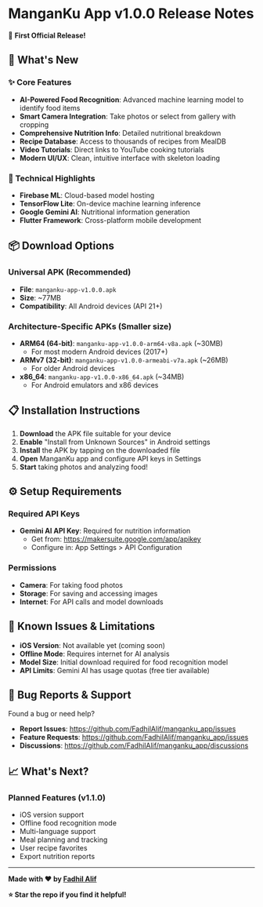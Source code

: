 # ManganKu App v1.0.0 Release Notes

🎉 **First Official Release!**

## 📱 What's New

### ✨ Core Features

- **AI-Powered Food Recognition**: Advanced machine learning model to identify food items
- **Smart Camera Integration**: Take photos or select from gallery with cropping
- **Comprehensive Nutrition Info**: Detailed nutritional breakdown
- **Recipe Database**: Access to thousands of recipes from MealDB
- **Video Tutorials**: Direct links to YouTube cooking tutorials
- **Modern UI/UX**: Clean, intuitive interface with skeleton loading

### 🔧 Technical Highlights

- **Firebase ML**: Cloud-based model hosting
- **TensorFlow Lite**: On-device machine learning inference
- **Google Gemini AI**: Nutritional information generation
- **Flutter Framework**: Cross-platform mobile development

## 📦 Download Options

### Universal APK (Recommended)

- **File**: `manganku-app-v1.0.0.apk`
- **Size**: ~77MB
- **Compatibility**: All Android devices (API 21+)

### Architecture-Specific APKs (Smaller size)

- **ARM64 (64-bit)**: `manganku-app-v1.0.0-arm64-v8a.apk` (~30MB)
  - For most modern Android devices (2017+)
- **ARMv7 (32-bit)**: `manganku-app-v1.0.0-armeabi-v7a.apk` (~26MB)
  - For older Android devices
- **x86_64**: `manganku-app-v1.0.0-x86_64.apk` (~34MB)
  - For Android emulators and x86 devices

## 📋 Installation Instructions

1. **Download** the APK file suitable for your device
2. **Enable** "Install from Unknown Sources" in Android settings
3. **Install** the APK by tapping on the downloaded file
4. **Open** ManganKu app and configure API keys in Settings
5. **Start** taking photos and analyzing food!

## ⚙️ Setup Requirements

### Required API Keys

- **Gemini AI API Key**: Required for nutrition information
  - Get from: https://makersuite.google.com/app/apikey
  - Configure in: App Settings > API Configuration

### Permissions

- **Camera**: For taking food photos
- **Storage**: For saving and accessing images
- **Internet**: For API calls and model downloads

## 🔧 Known Issues & Limitations

- **iOS Version**: Not available yet (coming soon)
- **Offline Mode**: Requires internet for AI analysis
- **Model Size**: Initial download required for food recognition model
- **API Limits**: Gemini AI has usage quotas (free tier available)

## 🐛 Bug Reports & Support

Found a bug or need help?

- **Report Issues**: https://github.com/FadhilAlif/manganku_app/issues
- **Feature Requests**: https://github.com/FadhilAlif/manganku_app/issues
- **Discussions**: https://github.com/FadhilAlif/manganku_app/discussions

## 📈 What's Next?

### Planned Features (v1.1.0)

- iOS version support
- Offline food recognition mode
- Multi-language support
- Meal planning and tracking
- User recipe favorites
- Export nutrition reports

---

**Made with ❤️ by [Fadhil Alif](https://github.com/FadhilAlif)**

**⭐ Star the repo if you find it helpful!**
